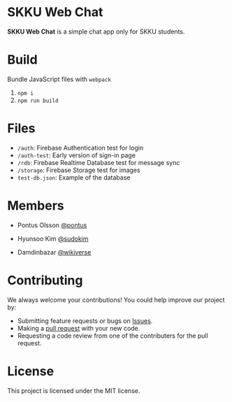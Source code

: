 # SKKU Web Chat

**SKKU Web Chat** is a simple chat app only for SKKU students.

# Build

Bundle JavaScript files with `webpack`

1. `npm i`
2. `npm run build`

# Files

- `/auth`: Firebase Authentication test for login
- `/auth-test`: Early version of sign-in page
- `/rdb`: Firebase Realtime Database test for message sync
- `/storage`: Firebase Storage test for images
- `test-db.json`: Example of the database

# Members

- Pontus Olsson
  [@pontus](https://github.com/nosslo)

- Hyunsoo Kim
  [@sudokim](https://github.com/sudokim)

- Damdinbazar
  [@wikiverse](https://github.com/wikiverse)

# Contributing

We always welcome your contributions! You could help improve our project by:

- Submitting feature requests or bugs on [Issues](https://github.com/sudokim/skku-web-chat/issues).
- Making a [pull request](https://github.com/sudokim/skku-web-chat/pulls) with your new code.
- Requesting a code review from one of the contributers for the pull request.

# License

This project is licensed under the MIT license.
